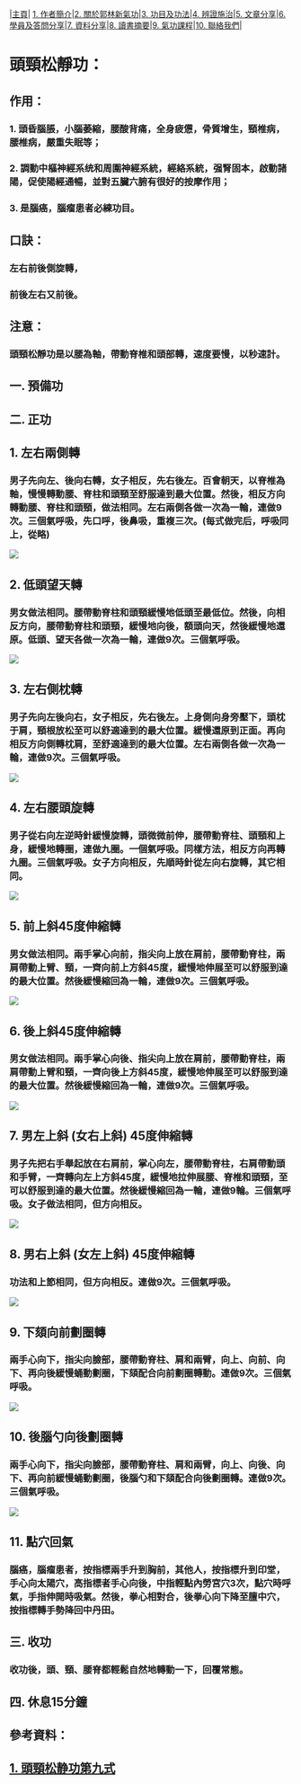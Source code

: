 |[主頁](/README.md)| [1. 作者簡介](/a10.md)|[2. 關於郭林新氣功](/a1.md)|[3. 功目及功法](/a2.md)|[4. 辨證施治](/a3.md)|[5. 文章分享](/a5.md)|[6. 學員及答問分享](/a6.md)|[7. 資料分享](/a7.md)|[8. 讀書摘要](/a4.md)|[9. 氣功課程](/郭林新氣功課程.md)|[10. 聯絡我們](/a9.md)|

# 頭頸松靜功：  

## 作用： 

### 1. 頭昏腦脹，小腦萎縮，腰酸背痛，全身疲憊，骨質增生，頸椎病，腰椎病，嚴重失眠等；  
### 2. 調動中樞神經系统和周圍神經系統，經絡系統，强腎固本，啟動諸陽，促使陽經通暢，並對五臟六腑有很好的按摩作用；  
### 3. 是腦癌，腦瘤患者必練功目。  

## 口訣：  

### 左右前後側旋轉，  
### 前後左右又前後。  

## 注意：  

### 頭頸松靜功是以腰為軸，帶動脊椎和頭部轉，速度要慢，以秒速計。  

## 一. 預備功  

## 二. 正功  

## 1. 左右兩側轉  

### 男子先向左、後向右轉，女子相反，先右後左。百會朝天，以脊椎為軸，慢慢轉動腰、脊柱和頭頸至舒服達到最大位置。然後，相反方向轉動腰、脊柱和頭頸，做法相同。左右兩側各做一次為一輪，連做9次。三個氣呼吸，先口呼，後鼻吸，重複三次。(每式做完后，呼吸同上，從略)  

[![](https://img.youtube.com/vi/5ItjYBuNHb8/0.jpg)](https://www.youtube.com/watch?v=5ItjYBuNHb8 "頭頸松靜功第一式")  
 
## 2. 低頭望天轉  
### 男女做法相同。腰帶動脊柱和頭頸緩慢地低頭至最低位。然後，向相反方向，腰帶動脊柱和頭頸，緩慢地向後，額頭向天，然後緩慢地還原。低頭、望天各做一次為一輪，連做9次。三個氣呼吸。  

[![](https://img.youtube.com/vi/H1KK-04VJ5Y/0.jpg)](https://www.youtube.com/watch?v=H1KK-04VJ5Y "頭頸松靜功第二式")  

## 3. 左右側枕轉  
### 男子先向左後向右，女子相反，先右後左。上身側向身旁壓下，頭枕于肩，頸根放松至可以舒適達到的最大位置。緩慢還原到正面。再向相反方向側轉枕肩，至舒適達到的最大位置。左右兩側各做一次為一輪，連做9次。三個氣呼吸。  

[![](https://img.youtube.com/vi/uIscEbq7IgI/0.jpg)](https://www.youtube.com/watch?v=uIscEbq7IgI "頭頸松靜功第三式")  

## 4. 左右腰頭旋轉  
### 男子從右向左逆時針緩慢旋轉，頭微微前伸，腰帶動脊柱、頭頸和上身，緩慢地轉圈，連做九圈。一個氣呼吸。同樣方法，相反方向再轉九圈。三個氣呼吸。女子方向相反，先順時針從左向右旋轉，其它相同。  

[![](https://img.youtube.com/vi/fwGieZhcX_k/0.jpg)](https://www.youtube.com/watch?v=fwGieZhcX_k "頭頸松靜功第四式")  

## 5. 前上斜45度伸縮轉  
### 男女做法相同。兩手掌心向前，指尖向上放在肩前，腰帶動脊柱，兩肩帶動上臂、頸，一齊向前上方斜45度，緩慢地伸展至可以舒服到達的最大位置。然後緩慢縮回為一輪，連做9次。三個氣呼吸。  

[![](https://img.youtube.com/vi/C7ZYlH_hcCM/0.jpg)](https://www.youtube.com/watch?v=C7ZYlH_hcCM "頭頸松靜功第五式")  

## 6. 後上斜45度伸縮轉  
### 男女做法相同。兩手掌心向後、指尖向上放在肩前，腰帶動脊柱，兩肩帶動上臂和頸，一齊向後上方斜45度，緩慢地伸展至可以舒服到達的最大位置。然後緩慢縮回為一輪，連做9次。三個氣呼吸。  

[![](https://img.youtube.com/vi/S4X2EhlTd5o/0.jpg)](https://www.youtube.com/watch?v=S4X2EhlTd5o "頭頸松靜功第六式")  

## 7. 男左上斜 (女右上斜) 45度伸縮轉  
### 男子先把右手舉起放在右肩前，掌心向左，腰帶動脊柱，右肩帶動頭和手臂，一齊轉向左上方斜45度，緩慢地拉伸展腰、脊椎和頭頸，至可以舒服到達的最大位置。然後緩慢縮回為一輪，連做9輪。三個氣呼吸。女子做法相同，但方向相反。  

[![](https://img.youtube.com/vi/Suc8KMaNTm4/0.jpg)](https://www.youtube.com/watch?v=Suc8KMaNTm4 "頭頸松靜功第七式")  

## 8. 男右上斜 (女左上斜) 45度伸縮轉  
### 功法和上節相同，但方向相反。連做9次。三個氣呼吸。  

[![](https://img.youtube.com/vi/XBdicefn384/0.jpg)](https://www.youtube.com/watch?v=XBdicefn384 "頭頸松靜功第八式")  

## 9. 下頦向前劃圈轉  
### 兩手心向下，指尖向臉部，腰帶動脊柱、肩和兩臂，向上、向前、向下、再向後緩慢蛹動劃圈，下頦配合向前劃圈轉動。連做9次。三個氣呼吸。  

[![](https://img.youtube.com/vi/gRjFGvDs6Uw/0.jpg)](https://www.youtube.com/watch?v=gRjFGvDs6Uw "頭頸松靜功第九式")  

## 10. 後腦勺向後劃圈轉  
### 兩手心向下，指尖向臉部，腰帶動脊柱、肩和兩臂，向上、向後、向下、再向前緩慢蛹動劃圈，後腦勺和下頦配合向後劃圈轉。連做9次。三個氣呼吸。  

[![](https://img.youtube.com/vi/hEIXGS7qpag/0.jpg)](https://www.youtube.com/watch?v=hEIXGS7qpag "頭頸松靜功第十式")  

## 11. 點穴回氣
### 腦癌，腦瘤患者，按指標兩手升到胸前，其他人，按指標升到印堂，手心向太陽穴，高指標者手心向後，中指輕點內勞宮穴3次，點穴時呼氣，手指伸開時吸氣。然後，拳心相對合，後拳心向下降至膻中穴，按指標轉手勢降回中丹田。  
  
## 三. 收功  

### 收功後，頭、頸、腰脊都輕鬆自然地轉動一下，回覆常態。   

## 四. 休息15分鐘   

## 參考資料： 
## [1. 頭頸松静功第九式](/頭頸松静功第九式.md)  

